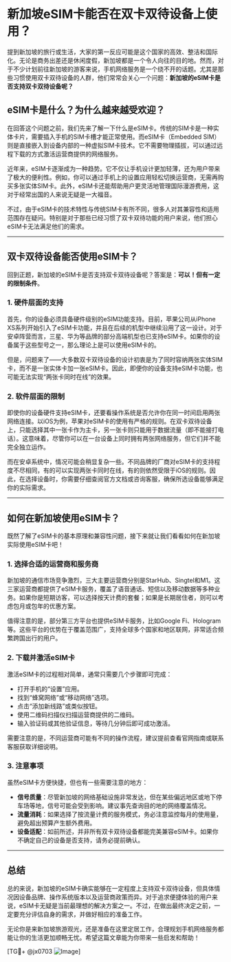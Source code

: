 # 新加坡eSIM卡能否在双卡双待设备上使用？

提到新加坡的旅行或生活，大家的第一反应可能是这个国家的高效、整洁和国际化。无论是商务出差还是休闲度假，新加坡都是一个令人向往的目的地。然而，对于不少计划前往新加坡的游客来说，手机网络服务是一个绕不开的话题。尤其是那些习惯使用双卡双待设备的人群，他们常常会关心一个问题：**新加坡的eSIM卡是否支持双卡双待设备呢？**

## eSIM卡是什么？为什么越来越受欢迎？

在回答这个问题之前，我们先来了解一下什么是eSIM卡。传统的SIM卡是一种实体卡片，需要插入手机的SIM卡槽才能正常使用。而eSIM卡（Embedded SIM）则是直接嵌入到设备内部的一种虚拟SIM卡技术。它不需要物理插拔，可以通过远程下载的方式激活运营商提供的网络服务。

近年来，eSIM卡逐渐成为一种趋势。它不仅让手机设计更加轻薄，还为用户带来了极大的便利性。例如，你可以通过手机上的设置应用轻松切换运营商，无需再购买多张实体SIM卡。此外，eSIM卡还能帮助用户更灵活地管理国际漫游费用，这对于经常出国的人来说无疑是一大福音。

不过，由于eSIM卡的技术特性与传统SIM卡有所不同，很多人对其兼容性和适用范围存在疑问。特别是对于那些已经习惯了双卡双待功能的用户来说，他们担心eSIM卡无法满足他们的需求。

---

## 双卡双待设备能否使用eSIM卡？

回到正题，新加坡的eSIM卡是否支持双卡双待设备呢？答案是：**可以！但有一定的限制条件**。

### 1. **硬件层面的支持**
首先，你的设备必须具备硬件级别的eSIM功能支持。目前，苹果公司从iPhone XS系列开始引入了eSIM卡功能，并且在后续的机型中继续沿用了这一设计。对于安卓阵营而言，三星、华为等品牌的部分高端机型也已支持eSIM卡。如果你的设备属于这些型号之一，那么理论上是可以使用eSIM卡的。

但是，问题来了——大多数双卡双待设备的设计初衷是为了同时容纳两张实体SIM卡，而不是一张实体卡加一张eSIM卡。因此，即便你的设备支持eSIM卡功能，也可能无法实现“两张卡同时在线”的效果。

### 2. **软件层面的限制**
即使你的设备硬件支持eSIM卡，还要看操作系统是否允许你在同一时间启用两张网络连接。以iOS为例，苹果对eSIM卡的使用有严格的规则。在双卡双待设备上，只能选择其中一张卡作为主卡，另一张卡则只能用于数据流量（即不能接打电话）。这意味着，尽管你可以在一台设备上同时拥有两张网络服务，但它们并不能完全独立运作。

而在安卓系统中，情况可能会稍显复杂一些。不同品牌的厂商对eSIM卡的支持程度不尽相同，有的可以实现两张卡同时在线，有的则依然受限于iOS的规则。因此，在选择设备时，你需要仔细查阅官方文档或咨询客服，确保所选设备能够满足你的实际需求。

---

## 如何在新加坡使用eSIM卡？

既然了解了eSIM卡的基本原理和兼容性问题，接下来就让我们看看如何在新加坡实际使用eSIM卡吧！

### 1. **选择合适的运营商和服务商**
新加坡的通信市场竞争激烈，三大主要运营商分别是StarHub、Singtel和M1。这三家运营商都提供了eSIM卡服务，覆盖了语音通话、短信以及移动数据等多种业务。如果你是短期访客，可以选择按天计费的套餐；如果是长期居住者，则可以考虑包月或包年的优惠方案。

值得注意的是，部分第三方平台也提供eSIM卡服务，比如Google Fi、Hologram等。这些平台的优势在于覆盖范围广，支持全球多个国家和地区联网，非常适合频繁跨国出行的用户。

### 2. **下载并激活eSIM卡**
激活eSIM卡的过程相对简单，通常只需要几个步骤即可完成：

- 打开手机的“设置”应用。
- 找到“蜂窝网络”或“移动网络”选项。
- 点击“添加新线路”或类似按钮。
- 使用二维码扫描仪扫描运营商提供的二维码。
- 输入验证码或其他验证信息，等待几分钟后即可成功激活。

需要注意的是，不同运营商可能有不同的操作流程，建议提前查看官网指南或联系客服获取详细说明。

### 3. **注意事项**
虽然eSIM卡方便快捷，但也有一些需要注意的地方：

- **信号质量**：尽管新加坡的网络基础设施非常发达，但在某些偏远地区或地下停车场等地，信号可能会受到影响。建议事先查询目的地的网络覆盖情况。
- **流量消耗**：如果选择了按流量计费的服务模式，务必注意监控每月的使用量，避免超出预算产生额外费用。
- **设备适配**：如前所述，并非所有双卡双待设备都能完美兼容eSIM卡。如果你不确定自己的设备是否支持，请务必提前确认。

---

## 总结

总的来说，新加坡的eSIM卡确实能够在一定程度上支持双卡双待设备，但具体情况因设备品牌、操作系统版本以及运营商政策而异。对于追求便捷体验的用户来说，eSIM卡无疑是当前最理想的解决方案之一。不过，在做出最终决定之前，一定要充分评估自身的需求，并做好相应的准备工作。

无论你是来新加坡旅游观光，还是准备在这里定居工作，合理规划手机网络服务都能让你的生活更加顺畅无忧。希望这篇文章能为你带来一些启发和帮助！

[TG💪+ @jx0703 ![Image](https://github.com/user-attachments/assets/dbca1d08-cadb-493c-b0ec-ad6f7a83f270)]